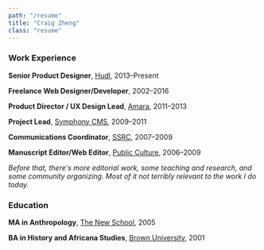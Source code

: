 ```yaml
---
path: "/resume"
title: "Craig Zheng"
class: "resume"
---
```


### Work Experience

**Senior Product Designer**, [Hudl](http://hudl.com), 2013–Present

**Freelance Web Designer/Developer**, 2002–2016

**Product Director / UX Design Lead**, [Amara](http://amara.org), 2011–2013

**Project Lead**, [Symphony CMS](http://getsymphony.com), 2009–2011

**Communications Coordinator**, [SSRC](http://ssrc.org), 2007–2009

**Manuscript Editor/Web Editor**, [Public Culture](http://publicculture.dukejournals.org/), 2006–2009

_Before that, there's more editorial work, some teaching and research, and some community organizing. Most of it not terribly relevant to the work I do today._

### Education

**MA in Anthropology**, [The New School](https://www.newschool.edu/nssr/), 2005

**BA in History and Africana Studies**, [Brown University](http://brown.edu), 2001
